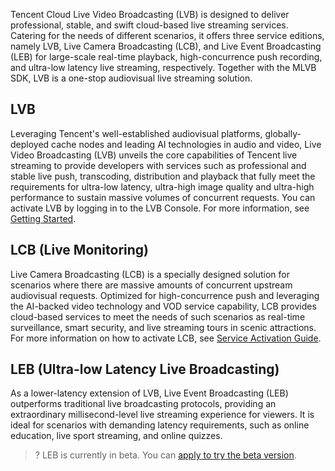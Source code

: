 
Tencent Cloud Live Video Broadcasting (LVB) is designed to deliver professional, stable, and swift cloud-based live streaming services. Catering for the needs of different scenarios, it offers three service editions, namely LVB, Live Camera Broadcasting (LCB), and Live Event Broadcasting (LEB) for large-scale real-time playback, high-concurrence push recording, and ultra-low latency live streaming, respectively. Together with the MLVB SDK, LVB is a one-stop audiovisual live streaming solution.

## LVB
Leveraging Tencent's well-established audiovisual platforms, globally-deployed cache nodes and leading AI technologies in audio and video, Live Video Broadcasting (LVB) unveils the core capabilities of Tencent live streaming to provide developers with services such as professional and stable live push, transcoding, distribution and playback that fully meet the requirements for ultra-low latency, ultra-high image quality and ultra-high performance to sustain massive volumes of concurrent requests.
You can activate LVB by logging in to the LVB Console. For more information, see [Getting Started](https://cloud.tencent.com/document/product/267/13551).


## LCB (Live Monitoring)
Live Camera Broadcasting (LCB) is a specially designed solution for scenarios where there are massive amounts of concurrent upstream audiovisual requests. Optimized for high-concurrence push and leveraging the AI-backed video technology and VOD service capability, LCB provides cloud-based services to meet the needs of such scenarios as real-time surveillance, smart security, and live streaming tours in scenic attractions.
For more information on how to activate LCB, see [Service Activation Guide](https://cloud.tencent.com/document/product/267/34286).

## LEB (Ultra-low Latency Live Broadcasting)
As a lower-latency extension of LVB, Live Event Broadcasting (LEB) outperforms traditional live broadcasting protocols, providing an extraordinary millisecond-level live streaming experience for viewers.
It is ideal for scenarios with demanding latency requirements, such as online education, live sport streaming, and online quizzes.

>? LEB is currently in beta. You can [apply to try the beta version](https://cloud.tencent.com/apply/p/jl4hbnbhdbf).

